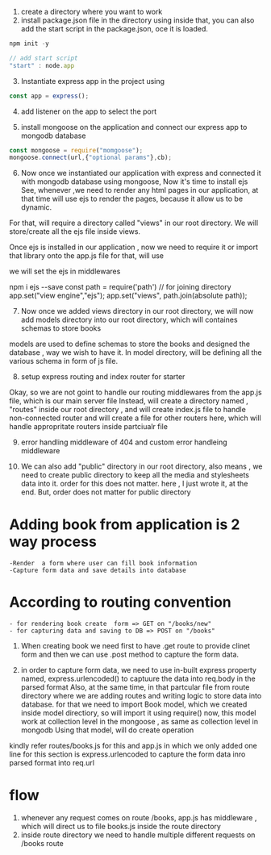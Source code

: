 <!-- Application preparation -->

1. create a directory where you want to work
2. install package.json file in the directory 
using 
inside that, you can also add the start script in the package.json, oce it is loaded. 
```js
npm init -y

// add start script
"start" : node.app
```

3. Instantiate express app in the project
using 
```js
const app = express();
```
4. add listener on the app to select the port

5. install mongoose on the application  and connect our express app to mongodb database
```js
const mongoose = require("momgoose");
mongoose.connect(url,{"optional params"},cb);
```

6. Now once we instantiated our application with express and connected it with mongodb database using mongoose,
Now it's time to install ejs
See, whenever ,we need to render any html pages in our application, at that time will use ejs to render the  pages, because it allow us to be dynamic.

For that, will require a directory called "views" in our root directory. We will store/create all the ejs file inside views.

Once ejs is installed in our application , now we need to require it or import that library onto the app.js file for that,
will use

we will set the ejs in middlewares


npm i ejs --save
const path = require('path') // for joining directory    
app.set("view engine","ejs");
app.set("views", path.join(absolute path));

7. Now once we added views directory in our root directory, we will now add models directory into our root directory, which will containes schemas to store books

models are used to define schemas to store the books and designed the database , way we wish to have it.
In model directory, will be defining all the various schema in form of js file. 

8. setup express routing and index router for starter

Okay, so we are not goint to handle our routing middlewares from the app.js file, which is our main server file
Instead, will create a directory named , "routes" inside our root directory , and will create index.js file to handle non-connected router and will create a file for other routers here, which will handle appropritate routers inside partciualr file

9. error handling middleware of 404 and custom error handleing middleware

10. We can also add "public" directory in our root directory, also means , we need to create public directory to keep all the media and stylesheets data into it. order for this does not matter. here , I just wrote it, at the end. But, order does not matter for public directory
 
<!-- Create book
    focusing on how to create a book
 -->
# Adding book from application is 2 way process
    -Render  a form where user can fill book information 
    -Capture form data and save details into database
# According to routing convention 
    - for rendering book create  form => GET on "/books/new"
    - for capturing data and saving to DB => POST on "/books"

1. When creating book we need first to have .get route to provide clinet form and then we can use .post method to capture the form data.

2. in order to capture form data, we need to use in-built express property named, express.urlencoded() to captuure the data into req.body in the parsed format
Also, at the same time, in that partcular file from route directory where we are adding routes and writing logic to store data into database. for that we need to import Book model, which we created inside model directiory,
so will import it using require()
now, this model work at collection level in the mongoose , as same as collection level in mongodb
Using that model, will do create operation

kindly refer
routes/books.js for this and app.js in which we only added one line for this section is express.urlencoded to capture the form data inro parsed format into req.url 

# flow
1. whenever any request comes on route /books, app.js has middleware , which will direct us to file books.js inside the route directory
2. inside route directory we need to handle multiple different requests on /books route



